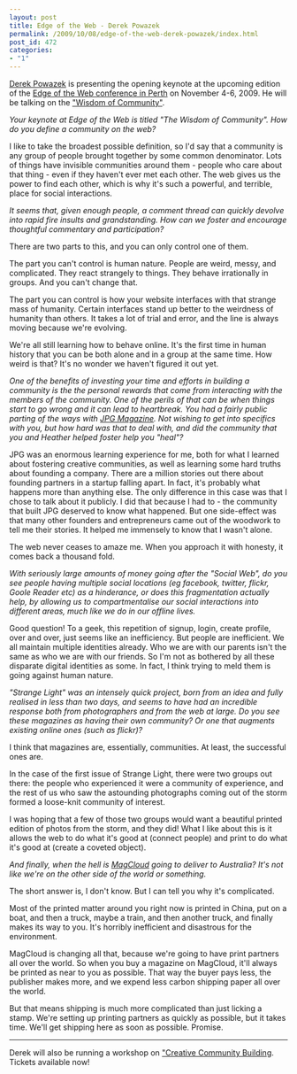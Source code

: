 ```yaml
---
layout: post
title: Edge of the Web - Derek Powazek
permalink: /2009/10/08/edge-of-the-web-derek-powazek/index.html
post_id: 472
categories: 
- "1"
---
```


<a href="http://powazek.com/">Derek Powazek</a> is presenting the opening keynote at the upcoming edition of the <a href="http://www.edgeoftheweb.org.au/">Edge of the Web conference in Perth</a> on November 4-6, 2009. He will be talking on the <a href="http://www.edgeoftheweb.org.au/program/derek-powazek-wisdom-of-community/">"Wisdom of Community"</a>.

*_Your keynote at Edge of the Web is titled "The Wisdom of Community". How do you define a community on the web?_*

I like to take the broadest possible definition, so I'd say that a community is any group of people brought together by some common denominator. Lots of things have invisible communities around them - people who care about that thing - even if they haven't ever met each other. The web gives us the power to find each other, which is why it's such a powerful, and terrible, place for social interactions.

*_It seems that, given enough people, a comment thread can quickly devolve into rapid fire insults and grandstanding. How can we foster and encourage thoughtful commentary and participation?_*

There are two parts to this, and you can only control one of them.

The part you can't control is human nature. People are weird, messy, and complicated. They react strangely to things. They behave irrationally in groups. And you can't change that.

The part you can control is how your website interfaces with that strange mass of humanity. Certain interfaces stand up better to the weirdness of humanity than others. It takes a lot of trial and error, and the line is always moving because we're evolving.

We're all still learning how to behave online. It's the first time in human history that you can be both alone and in a group at the same time. How weird is that? It's no wonder we haven't figured it out yet.

*_One of the benefits of investing your time and efforts in building a community is the the personal rewards that come from interacting with the members of the community. One of the perils of that can be when things start to go wrong and it can lead to heartbreak. You had a fairly public parting of the ways with <a href="http://www.jpgmag.com/">JPG Magazine</a>. Not wishing to get into specifics with you, but how hard was that to deal with, and did the community that you and Heather helped foster help you "heal"?_*

JPG was an enormous learning experience for me, both for what I learned about fostering creative communities, as well as learning some hard truths about founding a company. There are a million stories out there about founding partners in a startup falling apart. In fact, it's probably what happens more than anything else. The only difference in this case was that I chose to talk about it publicly. I did that because I had to - the community that built JPG deserved to know what happened. But one side-effect was that many other founders and entrepreneurs came out of the woodwork to tell me their stories. It helped me immensely to know that I wasn't alone.

The web never ceases to amaze me. When you approach it with honesty, it comes back a thousand fold.

*_With seriously large amounts of money going after the "Social Web", do you see people having multiple social locations (eg facebook, twitter, flickr, Goole Reader etc) as a hinderance, or does this fragmentation actually help, by allowing us to compartmentalise our social interactions into different areas, much like we do in our offline lives._*

Good question! To a geek, this repetition of signup, login, create profile, over and over, just seems like an inefficiency. But people are inefficient. We all maintain multiple identities already. Who we are with our parents isn't the same as who we are with our friends. So I'm not as bothered by all these disparate digital identities as some. In fact, I think trying to meld them is going against human nature.

*_"Strange Light" was an intensely quick project, born from an idea and fully realised in less than two days, and seems to have had an incredible response both from photographers and from the web at large. Do you see these magazines as having their own community? Or one that augments existing online ones (such as flickr)?_*

I think that magazines are, essentially, communities. At least, the successful ones are.

In the case of the first issue of Strange Light, there were two groups out there: the people who experienced it were a community of experience, and the rest of us who saw the astounding photographs coming out of the storm formed a loose-knit community of interest.

I was hoping that a few of those two groups would want a beautiful printed edition of photos from the storm, and they did! What I like about this is it allows the web to do what it's good at (connect people) and print to do what it's good at (create a coveted object).

*_And finally, when the hell is <a href="http://magcloud.com/">MagCloud</a> going to deliver to Australia? It's not like we're on the other side of the world or something._*

The short answer is, I don't know. But I can tell you why it's complicated.

Most of the printed matter around you right now is printed in China, put on a boat, and then a truck, maybe a train, and then another truck, and finally makes its way to you. It's horribly inefficient and disastrous for the environment.

MagCloud is changing all that, because we're going to have print partners all over the world. So when you buy a magazine on MagCloud, it'll always be printed as near to you as possible. That way the buyer pays less, the publisher makes more, and we expend less carbon shipping paper all over the world.

But that means shipping is much more complicated than just licking a stamp. We're setting up printing partners as quickly as possible, but it takes time. We'll get shipping here as soon as possible. Promise.

<hr />

Derek will also be running a workshop on <a href="http://www.edgeoftheweb.org.au/workshops/">"Creative Community Building</a>. Tickets available now!
